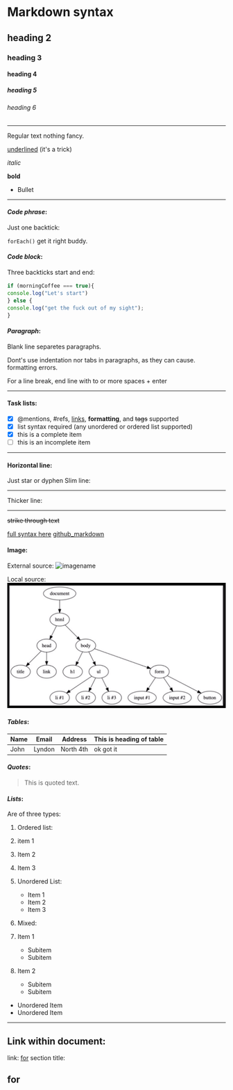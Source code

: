 # Markdown syntax

## heading 2

### heading 3

#### heading 4

##### heading 5

###### heading 6

---

Regular text nothing fancy.

<ins>underlined</ins> (it's a trick)

_italic_

**bold**

- Bullet

---

#### _Code phrase_:

Just one backtick:

`forEach()` get it right buddy.

#### _Code block_:

Three backticks start and end:

```Javascript
if (morningCoffee === true){
console.log("Let's start")
} else {
console.log("get the fuck out of my sight");
}
```

#### _Paragraph_:

Blank line separetes paragraphs.

Dont's use indentation nor tabs in paragraphs, as they can cause. formatting errors.

For a line break, end line with to or more spaces + enter

---

#### Task lists:

- [x] @mentions, #refs, [links](), **formatting**, and <del>tags</del> supported
- [x] list syntax required (any unordered or ordered list supported)
- [x] this is a complete item
- [ ] this is an incomplete item

---

#### Horizontal line:

Just star or dyphen
Slim line:

---

Thicker line:

---

~~strike through text~~

[full syntax here](https://www.markdownguide.org/basic-syntax/)
[github_markdown](https://guides.github.com/features/mastering-markdown/)

#### **Image**:

External source:
![imagename](https://images.outlookindia.com/public/uploads/articles/2020/5/9/EXbLKeGX0AIU2LH_570_850.jpg)

Local source:
![graphic_DOM](images/DOM.JPG)

#### _Tables_:

| Name | Email  | Address   | This is heading of table |
| ---- | ------ | --------- | ------------------------ |
| John | Lyndon | North 4th | ok got it                |

#### _**Quotes**_:

> This is quoted text.

#### _Lists_:

Are of three types:

1. Ordered list:
1. item 1
1. Item 2
1. Item 3

1. Unordered List:

   - Item 1
   - Item 2
   - Item 3

1. Mixed:
1. Item 1
   - Subitem
   - Subitem
1. Item 2
   - Subitem
   - Subitem

- Unordered Item
- Unordered Item

---

## Link within document:

link:
[for](##for)
section title:

## for
